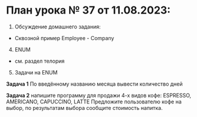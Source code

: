 # План урока № 37 от 11.08.2023:

1. Обсуждение домашнего задания:
- Сквозной пример Employee - Company

4. ENUM
- см. раздел телория

5. Задачи на ENUM

**Задача 1**
По введённому названию месяца вывести количество дней

**Задача 2**
напишите программу для продажи 4-х видов кофе:
ESPRESSO,
AMERICANO,
CAPUCCINO,
LATTE
Предложите пользователю кофе на выбор, по результатам выбора сообщите стоимость напитка.


